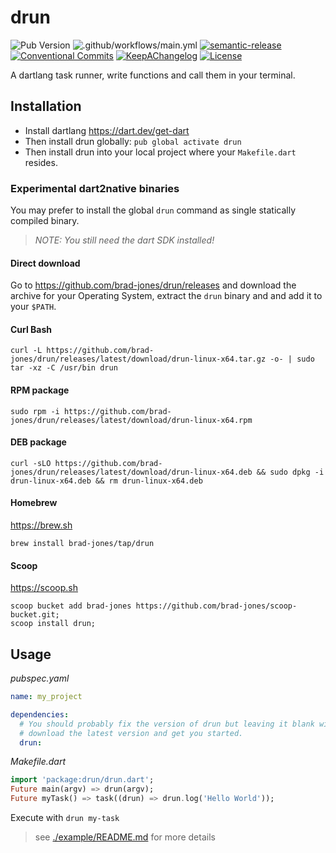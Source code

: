 # drun

![Pub Version](https://img.shields.io/pub/v/drun)
![.github/workflows/main.yml](https://github.com/brad-jones/drun/workflows/.github/workflows/main.yml/badge.svg?branch=master)
[![semantic-release](https://img.shields.io/badge/%20%20%F0%9F%93%A6%F0%9F%9A%80-semantic--release-e10079.svg)](https://github.com/semantic-release/semantic-release)
[![Conventional Commits](https://img.shields.io/badge/Conventional%20Commits-1.0.0-yellow.svg)](https://conventionalcommits.org)
[![KeepAChangelog](https://img.shields.io/badge/Keep%20A%20Changelog-1.0.0-%23E05735)](https://keepachangelog.com/)
[![License](https://img.shields.io/github/license/brad-jones/drun.svg)](https://github.com/brad-jones/drun/blob/master/LICENSE)

A dartlang task runner, write functions and call them in your terminal.

## Installation

- Install dartlang <https://dart.dev/get-dart>
- Then install drun globally: `pub global activate drun`
- Then install drun into your local project where your `Makefile.dart` resides.

### Experimental dart2native binaries

You may prefer to install the global `drun` command as single statically compiled binary.

> _NOTE: You still need the dart SDK installed!_

#### Direct download

Go to https://github.com/brad-jones/drun/releases and download the archive for
your Operating System, extract the `drun` binary and and add it to your `$PATH`.

#### Curl Bash

```
curl -L https://github.com/brad-jones/drun/releases/latest/download/drun-linux-x64.tar.gz -o- | sudo tar -xz -C /usr/bin drun
```

#### RPM package

```
sudo rpm -i https://github.com/brad-jones/drun/releases/latest/download/drun-linux-x64.rpm
```

#### DEB package

```
curl -sLO https://github.com/brad-jones/drun/releases/latest/download/drun-linux-x64.deb && sudo dpkg -i drun-linux-x64.deb && rm drun-linux-x64.deb
```

#### Homebrew

<https://brew.sh>

```
brew install brad-jones/tap/drun
```

#### Scoop

<https://scoop.sh>

```
scoop bucket add brad-jones https://github.com/brad-jones/scoop-bucket.git;
scoop install drun;
```

## Usage

_pubspec.yaml_

```yaml
name: my_project

dependencies:
  # You should probably fix the version of drun but leaving it blank will
  # download the latest version and get you started.
  drun:
```

_Makefile.dart_

```dart
import 'package:drun/drun.dart';
Future main(argv) => drun(argv);
Future myTask() => task((drun) => drun.log('Hello World'));
```

Execute with `drun my-task`

> see [./example/README.md](./example/README.md) for more details
